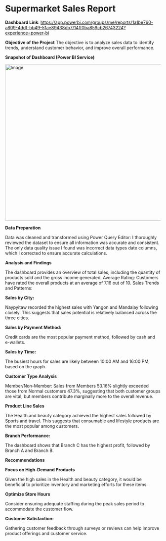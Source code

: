 # **Supermarket Sales Report**

**Dashboard Link**:  https://app.powerbi.com/groups/me/reports/1a1be760-a809-4ddf-bb49-51ae89438db7/14ff0ba859cb26743224?experience=power-bi
 
**Objective of the Project**
The objective is to analyze sales data to identify trends, understand customer behavior, and improve overall performance. 

**Snapshot of Dashboard (Power BI Service)**

<img width="917" height="506" alt="Image" src="https://github.com/user-attachments/assets/0bbb2856-6ed7-4f5a-bd4c-6f401d073d6d" />

**Data Preparation**

Data was cleaned and transformed using Power Query Editor:
I thoroughly reviewed the dataset to ensure all information was accurate and consistent. The only data quality issue I found was incorrect data types date columns, which I corrected to ensure accurate calculations.

**Analysis and Findings**

The dashboard provides an overview of total sales, including the quantity of products sold and the gross income generated. 
Average Rating: Customers have rated the overall products at an average of 7.16 out of 10. Sales Trends and Patterns:

**Sales by City:**

Naypyitaw recorded the highest sales with Yangon and Mandalay following closely. This suggests that sales potential is relatively balanced across the three cities.

**Sales by Payment Method:**

Credit cards are the most popular payment method, followed by cash and e-wallets.

**Sales by Time:**

The busiest hours for sales are likely between 10:00 AM and 16:00 PM, based on the graph.

**Customer Type Analysis**

Member/Non-Member:
Sales from Members 53.16% slightly exceeded those from Normal customers 47.3%, suggesting that both customer groups are vital, but members contribute marginally more to the overall revenue.

**Product Line Sales**

The Health and beauty category achieved the highest sales followed by Sports and travel. This suggests that consumable and lifestyle products are the most popular among customers.

**Branch Performance:**

The dashboard shows that Branch C has the highest profit, followed by Branch A and Branch B.

**Recommendations**

**Focus on High-Demand Products**

Given the high sales in the Health and beauty category, it would be beneficial to prioritize inventory and marketing efforts for these items.

**Optimize Store Hours**

Consider ensuring adequate staffing during the peak sales period to accommodate the customer flow.

**Customer Satisfaction:**

Gathering customer feedback through surveys or reviews can help improve product offerings and customer service.
